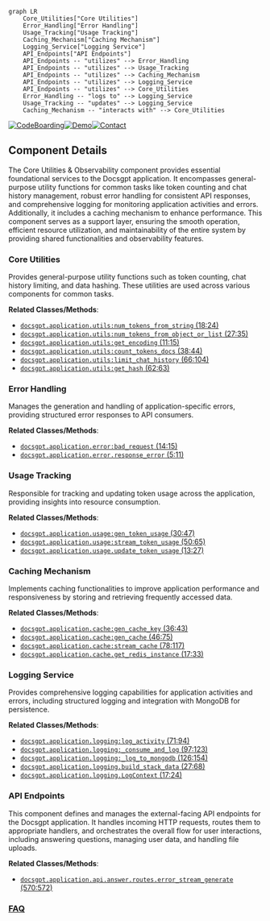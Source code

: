 ```mermaid
graph LR
    Core_Utilities["Core Utilities"]
    Error_Handling["Error Handling"]
    Usage_Tracking["Usage Tracking"]
    Caching_Mechanism["Caching Mechanism"]
    Logging_Service["Logging Service"]
    API_Endpoints["API Endpoints"]
    API_Endpoints -- "utilizes" --> Error_Handling
    API_Endpoints -- "utilizes" --> Usage_Tracking
    API_Endpoints -- "utilizes" --> Caching_Mechanism
    API_Endpoints -- "utilizes" --> Logging_Service
    API_Endpoints -- "utilizes" --> Core_Utilities
    Error_Handling -- "logs to" --> Logging_Service
    Usage_Tracking -- "updates" --> Logging_Service
    Caching_Mechanism -- "interacts with" --> Core_Utilities
```
[![CodeBoarding](https://img.shields.io/badge/Generated%20by-CodeBoarding-9cf?style=flat-square)](https://github.com/CodeBoarding/CodeBoarding)[![Demo](https://img.shields.io/badge/Try%20our-Demo-blue?style=flat-square)](https://www.codeboarding.org/demo)[![Contact](https://img.shields.io/badge/Contact%20us%20-%20contact@codeboarding.org-lightgrey?style=flat-square)](mailto:contact@codeboarding.org)

## Component Details

The Core Utilities & Observability component provides essential foundational services to the Docsgpt application. It encompasses general-purpose utility functions for common tasks like token counting and chat history management, robust error handling for consistent API responses, and comprehensive logging for monitoring application activities and errors. Additionally, it includes a caching mechanism to enhance performance. This component serves as a support layer, ensuring the smooth operation, efficient resource utilization, and maintainability of the entire system by providing shared functionalities and observability features.

### Core Utilities
Provides general-purpose utility functions such as token counting, chat history limiting, and data hashing. These utilities are used across various components for common tasks.


**Related Classes/Methods**:

- <a href="https://github.com/arc53/docsgpt/blob/master/application/utils.py#L18-L24" target="_blank" rel="noopener noreferrer">`docsgpt.application.utils:num_tokens_from_string` (18:24)</a>
- <a href="https://github.com/arc53/docsgpt/blob/master/application/utils.py#L27-L35" target="_blank" rel="noopener noreferrer">`docsgpt.application.utils:num_tokens_from_object_or_list` (27:35)</a>
- <a href="https://github.com/arc53/docsgpt/blob/master/application/utils.py#L11-L15" target="_blank" rel="noopener noreferrer">`docsgpt.application.utils:get_encoding` (11:15)</a>
- <a href="https://github.com/arc53/docsgpt/blob/master/application/utils.py#L38-L44" target="_blank" rel="noopener noreferrer">`docsgpt.application.utils:count_tokens_docs` (38:44)</a>
- <a href="https://github.com/arc53/docsgpt/blob/master/application/utils.py#L66-L104" target="_blank" rel="noopener noreferrer">`docsgpt.application.utils:limit_chat_history` (66:104)</a>
- <a href="https://github.com/arc53/docsgpt/blob/master/application/utils.py#L62-L63" target="_blank" rel="noopener noreferrer">`docsgpt.application.utils:get_hash` (62:63)</a>


### Error Handling
Manages the generation and handling of application-specific errors, providing structured error responses to API consumers.


**Related Classes/Methods**:

- <a href="https://github.com/arc53/docsgpt/blob/master/application/error.py#L14-L15" target="_blank" rel="noopener noreferrer">`docsgpt.application.error:bad_request` (14:15)</a>
- <a href="https://github.com/arc53/docsgpt/blob/master/application/error.py#L5-L11" target="_blank" rel="noopener noreferrer">`docsgpt.application.error.response_error` (5:11)</a>


### Usage Tracking
Responsible for tracking and updating token usage across the application, providing insights into resource consumption.


**Related Classes/Methods**:

- <a href="https://github.com/arc53/docsgpt/blob/master/application/usage.py#L30-L47" target="_blank" rel="noopener noreferrer">`docsgpt.application.usage:gen_token_usage` (30:47)</a>
- <a href="https://github.com/arc53/docsgpt/blob/master/application/usage.py#L50-L65" target="_blank" rel="noopener noreferrer">`docsgpt.application.usage:stream_token_usage` (50:65)</a>
- <a href="https://github.com/arc53/docsgpt/blob/master/application/usage.py#L13-L27" target="_blank" rel="noopener noreferrer">`docsgpt.application.usage.update_token_usage` (13:27)</a>


### Caching Mechanism
Implements caching functionalities to improve application performance and responsiveness by storing and retrieving frequently accessed data.


**Related Classes/Methods**:

- <a href="https://github.com/arc53/docsgpt/blob/master/application/cache.py#L36-L43" target="_blank" rel="noopener noreferrer">`docsgpt.application.cache:gen_cache_key` (36:43)</a>
- <a href="https://github.com/arc53/docsgpt/blob/master/application/cache.py#L46-L75" target="_blank" rel="noopener noreferrer">`docsgpt.application.cache:gen_cache` (46:75)</a>
- <a href="https://github.com/arc53/docsgpt/blob/master/application/cache.py#L78-L117" target="_blank" rel="noopener noreferrer">`docsgpt.application.cache:stream_cache` (78:117)</a>
- <a href="https://github.com/arc53/docsgpt/blob/master/application/cache.py#L17-L33" target="_blank" rel="noopener noreferrer">`docsgpt.application.cache.get_redis_instance` (17:33)</a>


### Logging Service
Provides comprehensive logging capabilities for application activities and errors, including structured logging and integration with MongoDB for persistence.


**Related Classes/Methods**:

- <a href="https://github.com/arc53/docsgpt/blob/master/application/logging.py#L71-L94" target="_blank" rel="noopener noreferrer">`docsgpt.application.logging:log_activity` (71:94)</a>
- <a href="https://github.com/arc53/docsgpt/blob/master/application/logging.py#L97-L123" target="_blank" rel="noopener noreferrer">`docsgpt.application.logging:_consume_and_log` (97:123)</a>
- <a href="https://github.com/arc53/docsgpt/blob/master/application/logging.py#L126-L154" target="_blank" rel="noopener noreferrer">`docsgpt.application.logging:_log_to_mongodb` (126:154)</a>
- <a href="https://github.com/arc53/docsgpt/blob/master/application/logging.py#L27-L68" target="_blank" rel="noopener noreferrer">`docsgpt.application.logging.build_stack_data` (27:68)</a>
- <a href="https://github.com/arc53/docsgpt/blob/master/application/logging.py#L17-L24" target="_blank" rel="noopener noreferrer">`docsgpt.application.logging.LogContext` (17:24)</a>


### API Endpoints
This component defines and manages the external-facing API endpoints for the Docsgpt application. It handles incoming HTTP requests, routes them to appropriate handlers, and orchestrates the overall flow for user interactions, including answering questions, managing user data, and handling file uploads.


**Related Classes/Methods**:

- <a href="https://github.com/arc53/docsgpt/blob/master/application/api/answer/routes.py#L570-L572" target="_blank" rel="noopener noreferrer">`docsgpt.application.api.answer.routes.error_stream_generate` (570:572)</a>




### [FAQ](https://github.com/CodeBoarding/GeneratedOnBoardings/tree/main?tab=readme-ov-file#faq)